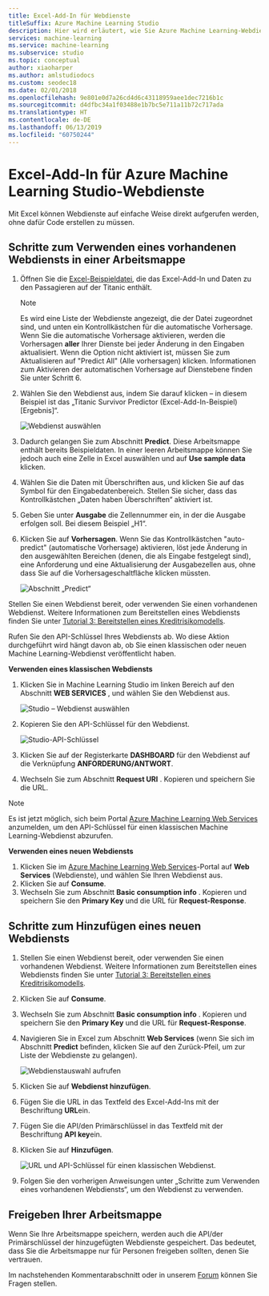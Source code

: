 ```yaml
---
title: Excel-Add-In für Webdienste
titleSuffix: Azure Machine Learning Studio
description: Hier wird erläutert, wie Sie Azure Machine Learning-Webdienste direkt in Excel ohne Erstellung von Code verwenden.
services: machine-learning
ms.service: machine-learning
ms.subservice: studio
ms.topic: conceptual
author: xiaoharper
ms.author: amlstudiodocs
ms.custom: seodec18
ms.date: 02/01/2018
ms.openlocfilehash: 9e801e0d7a26cd4d6c43118959aee1dec7216b1c
ms.sourcegitcommit: d4dfbc34a1f03488e1b7bc5e711a11b72c717ada
ms.translationtype: HT
ms.contentlocale: de-DE
ms.lasthandoff: 06/13/2019
ms.locfileid: "60750244"
---
```

# <a name="excel-add-in-for-azure-machine-learning-studio-web-services"></a>Excel-Add-In für Azure Machine Learning Studio-Webdienste
Mit Excel können Webdienste auf einfache Weise direkt aufgerufen werden, ohne dafür Code erstellen zu müssen.

## <a name="steps-to-use-an-existing-web-service-in-the-workbook"></a>Schritte zum Verwenden eines vorhandenen Webdiensts in einer Arbeitsmappe

1. Öffnen Sie die [Excel-Beispieldatei](https://aka.ms/amlexcel-sample-2), die das Excel-Add-In und Daten zu den Passagieren auf der Titanic enthält. 
 
    > [!NOTE]
    > Es wird eine Liste der Webdienste angezeigt, die der Datei zugeordnet sind, und unten ein Kontrollkästchen für die automatische Vorhersage. Wenn Sie die automatische Vorhersage aktivieren, werden die Vorhersagen **aller** Ihrer Dienste bei jeder Änderung in den Eingaben aktualisiert. Wenn die Option nicht aktiviert ist, müssen Sie zum Aktualisieren auf "Predict All" (Alle vorhersagen) klicken. Informationen zum Aktivieren der automatischen Vorhersage auf Dienstebene finden Sie unter Schritt 6.

2. Wählen Sie den Webdienst aus, indem Sie darauf klicken – in diesem Beispiel ist das „Titanic Survivor Predictor (Excel-Add-In-Beispiel) [Ergebnis]“.
   
    ![Webdienst auswählen](./media/excel-add-in-for-web-services/image1.png)
3. Dadurch gelangen Sie zum Abschnitt **Predict**.  Diese Arbeitsmappe enthält bereits Beispieldaten. In einer leeren Arbeitsmappe können Sie jedoch auch eine Zelle in Excel auswählen und auf **Use sample data** klicken.
4. Wählen Sie die Daten mit Überschriften aus, und klicken Sie auf das Symbol für den Eingabedatenbereich.  Stellen Sie sicher, dass das Kontrollkästchen „Daten haben Überschriften“ aktiviert ist.
5. Geben Sie unter **Ausgabe** die Zellennummer ein, in der die Ausgabe erfolgen soll. Bei diesem Beispiel „H1“.
6. Klicken Sie auf **Vorhersagen**. Wenn Sie das Kontrollkästchen "auto-predict" (automatische Vorhersage) aktivieren, löst jede Änderung in den ausgewählten Bereichen (denen, die als Eingabe festgelegt sind), eine Anforderung und eine Aktualisierung der Ausgabezellen aus, ohne dass Sie auf die Vorhersageschaltfläche klicken müssten.
   
    ![Abschnitt „Predict“](./media/excel-add-in-for-web-services/image1.png)

Stellen Sie einen Webdienst bereit, oder verwenden Sie einen vorhandenen Webdienst. Weitere Informationen zum Bereitstellen eines Webdiensts finden Sie unter [Tutorial 3: Bereitstellen eines Kreditrisikomodells](tutorial-part3-credit-risk-deploy.md).

Rufen Sie den API-Schlüssel Ihres Webdiensts ab. Wo diese Aktion durchgeführt wird hängt davon ab, ob Sie einen klassischen oder neuen Machine Learning-Webdienst veröffentlicht haben.

**Verwenden eines klassischen Webdiensts** 

1. Klicken Sie in Machine Learning Studio im linken Bereich auf den Abschnitt **WEB SERVICES** , und wählen Sie den Webdienst aus.
   
    ![Studio – Webdienst auswählen](./media/excel-add-in-for-web-services/image4.png)
2. Kopieren Sie den API-Schlüssel für den Webdienst.
   
    ![Studio-API-Schlüssel](./media/excel-add-in-for-web-services/image5.png)
3. Klicken Sie auf der Registerkarte **DASHBOARD** für den Webdienst auf die Verknüpfung **ANFORDERUNG/ANTWORT**.
4. Wechseln Sie zum Abschnitt **Request URI** .  Kopieren und speichern Sie die URL.

> [!NOTE]
> Es ist jetzt möglich, sich beim Portal [Azure Machine Learning Web Services](https://services.azureml.net) anzumelden, um den API-Schlüssel für einen klassischen Machine Learning-Webdienst abzurufen.
> 
> 

**Verwenden eines neuen Webdiensts**

1. Klicken Sie im [Azure Machine Learning Web Services](https://services.azureml.net)-Portal auf **Web Services** (Webdienste), und wählen Sie Ihren Webdienst aus. 
2. Klicken Sie auf **Consume**.
3. Wechseln Sie zum Abschnitt **Basic consumption info** . Kopieren und speichern Sie den **Primary Key** und die URL für **Request-Response**.

## <a name="steps-to-add-a-new-web-service"></a>Schritte zum Hinzufügen eines neuen Webdiensts

1. Stellen Sie einen Webdienst bereit, oder verwenden Sie einen vorhandenen Webdienst. Weitere Informationen zum Bereitstellen eines Webdiensts finden Sie unter [Tutorial 3: Bereitstellen eines Kreditrisikomodells](tutorial-part3-credit-risk-deploy.md).
2. Klicken Sie auf **Consume**.
3. Wechseln Sie zum Abschnitt **Basic consumption info** . Kopieren und speichern Sie den **Primary Key** und die URL für **Request-Response**.
4. Navigieren Sie in Excel zum Abschnitt **Web Services** (wenn Sie sich im Abschnitt **Predict** befinden, klicken Sie auf den Zurück-Pfeil, um zur Liste der Webdienste zu gelangen).
   
    ![Webdienstauswahl aufrufen](./media/excel-add-in-for-web-services/image3.png)
5. Klicken Sie auf **Webdienst hinzufügen**.
6. Fügen Sie die URL in das Textfeld des Excel-Add-Ins mit der Beschriftung **URL**ein.
7. Fügen Sie die API/den Primärschlüssel in das Textfeld mit der Beschriftung **API key**ein.
8. Klicken Sie auf **Hinzufügen**.
   
    ![URL und API-Schlüssel für einen klassischen Webdienst.](./media/excel-add-in-for-web-services/image6.png)
9. Folgen Sie den vorherigen Anweisungen unter „Schritte zum Verwenden eines vorhandenen Webdiensts“, um den Webdienst zu verwenden.

## <a name="sharing-your-workbook"></a>Freigeben Ihrer Arbeitsmappe
Wenn Sie Ihre Arbeitsmappe speichern, werden auch die API/der Primärschlüssel der hinzugefügten Webdienste gespeichert. Das bedeutet, dass Sie die Arbeitsmappe nur für Personen freigeben sollten, denen Sie vertrauen.

Im nachstehenden Kommentarabschnitt oder in unserem [Forum](https://go.microsoft.com/fwlink/?LinkID=403669&clcid=0x409) können Sie Fragen stellen.
